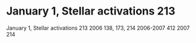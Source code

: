 # January 1, Stellar activations 213

January 1, Stellar activations 213
2006  138, 173, 214
2006-2007 412
2007  214